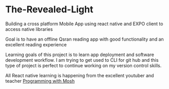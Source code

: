 # The-Revealed-Light
Building a cross platform Mobile App using react native and EXPO client to access native libraries

Goal is to have an offline Qsran reading app with good functionality and an excellent reading experience

Learning goals of this project is to learn app deployment and software development workflow. I am trying to get used to CLI for git hub
and this type of project is perfect to continue working on my version control skills. 

All React native learning is happening from the excellent youtuber and teacher [Programming with Mosh](https://www.youtube.com/watch?v=0-S5a0eXPoc&ab_channel=ProgrammingwithMosh)
